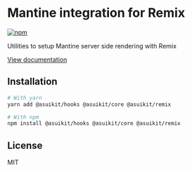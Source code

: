 # Mantine integration for Remix

[![npm](https://img.shields.io/npm/dm/@asuikit/remix)](https://www.npmjs.com/package/@asuikit/remix)

Utilities to setup Mantine server side rendering with Remix

[View documentation](https://mantine.dev/)

## Installation

```bash
# With yarn
yarn add @asuikit/hooks @asuikit/core @asuikit/remix

# With npm
npm install @asuikit/hooks @asuikit/core @asuikit/remix
```

## License

MIT
